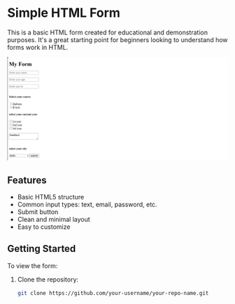 # Simple HTML Form

This is a basic HTML form created for educational and demonstration purposes. It's a great starting point for beginners looking to understand how forms work in HTML.

![Form Screenshot](https://github.com/Krish6921942/feedback-form-in-HTML/blob/9e26cc5af5c7c81543a93fa8e7b5f36461ef79a0/Screenshot%202025-08-04%20213907.png)

## Features

- Basic HTML5 structure
- Common input types: text, email, password, etc.
- Submit button
- Clean and minimal layout
- Easy to customize

## Getting Started

To view the form:

1. Clone the repository:
   ```bash
   git clone https://github.com/your-username/your-repo-name.git
